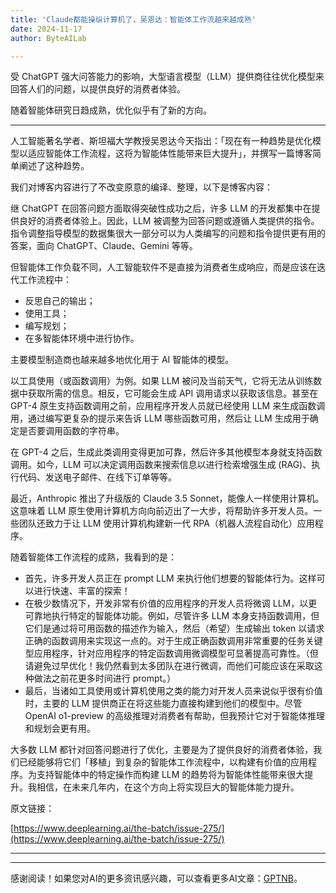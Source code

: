 ```yaml
---
title: 'Claude都能操纵计算机了，吴恩达：智能体工作流越来越成熟'
date: 2024-11-17
author: ByteAILab

---
```


受 ChatGPT 强大问答能力的影响，大型语言模型（LLM）提供商往往优化模型来回答人们的问题，以提供良好的消费者体验。

随着智能体研究日趋成熟，优化似乎有了新的方向。

---


人工智能著名学者、斯坦福大学教授吴恩达今天指出：「现在有一种趋势是优化模型以适应智能体工作流程，这将为智能体性能带来巨大提升」，并撰写一篇博客简单阐述了这种趋势。

我们对博客内容进行了不改变原意的编译、整理，以下是博客内容：

继 ChatGPT 在回答问题方面取得突破性成功之后，许多 LLM 的开发都集中在提供良好的消费者体验上。因此，LLM 被调整为回答问题或遵循人类提供的指令。指令调整指导模型的数据集很大一部分可以为人类编写的问题和指令提供更有用的答案，面向 ChatGPT、Claude、Gemini 等等。

但智能体工作负载不同，人工智能软件不是直接为消费者生成响应，而是应该在迭代工作流程中：

- 反思自己的输出；
- 使用工具；
- 编写规划；
- 在多智能体环境中进行协作。

主要模型制造商也越来越多地优化用于 AI 智能体的模型。

以工具使用（或函数调用）为例。如果 LLM 被问及当前天气，它将无法从训练数据中获取所需的信息。相反，它可能会生成 API 调用请求以获取该信息。甚至在 GPT-4 原生支持函数调用之前，应用程序开发人员就已经使用 LLM 来生成函数调用，通过编写更复杂的提示来告诉 LLM 哪些函数可用，然后让 LLM 生成用于确定是否要调用函数的字符串。

在 GPT-4 之后，生成此类调用变得更加可靠，然后许多其他模型本身就支持函数调用。如今，LLM 可以决定调用函数来搜索信息以进行检索增强生成 (RAG)、执行代码、发送电子邮件、在线下订单等等。

最近，Anthropic 推出了升级版的 Claude 3.5 Sonnet，能像人一样使用计算机。这意味着 LLM 原生使用计算机方向向前迈出了一大步，将帮助许多开发人员。一些团队还致力于让 LLM 使用计算机构建新一代 RPA（机器人流程自动化）应用程序。

随着智能体工作流程的成熟，我看到的是：

- 首先，许多开发人员正在 prompt LLM 来执行他们想要的智能体行为。这样可以进行快速、丰富的探索！
- 在极少数情况下，开发非常有价值的应用程序的开发人员将微调 LLM，以更可靠地执行特定的智能体功能。例如，尽管许多 LLM 本身支持函数调用，但它们是通过将可用函数的描述作为输入，然后（希望）生成输出 token 以请求正确的函数调用来实现这一点的。对于生成正确函数调用非常重要的任务关键型应用程序，针对应用程序的特定函数调用微调模型可显著提高可靠性。（但请避免过早优化！我仍然看到太多团队在进行微调，而他们可能应该在采取这种做法之前花更多时间进行 prompt。）
- 最后，当诸如工具使用或计算机使用之类的能力对开发人员来说似乎很有价值时，主要的 LLM 提供商正在将这些能力直接构建到他们的模型中。尽管 OpenAI o1-preview 的高级推理对消费者有帮助，但我预计它对于智能体推理和规划会更有用。

大多数 LLM 都针对回答问题进行了优化，主要是为了提供良好的消费者体验，我们已经能够将它们「移植」到复杂的智能体工作流程中，以构建有价值的应用程序。为支持智能体中的特定操作而构建 LLM 的趋势将为智能体性能带来很大提升。我相信，在未来几年内，在这个方向上将实现巨大的智能体能力提升。

原文链接：

[https://www.deeplearning.ai/the-batch/issue-275/](https://www.deeplearning.ai/the-batch/issue-275/)

---
---
感谢阅读！如果您对AI的更多资讯感兴趣，可以查看更多AI文章：[GPTNB](https://gptnb.com)。